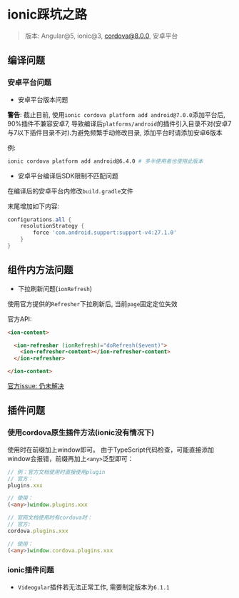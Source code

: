 # ionic踩坑之路

> 版本: Angular@5, ionic@3, cordova@8.0.0, 安卓平台

## 编译问题

### 安卓平台问题

- 安卓平台版本问题

**警告**: 截止目前, 使用`ionic cordova platform add android@7.0.0`添加平台后, 90%插件不兼容安卓7, 导致编译后`platforms/android`的插件引入目录不对(安卓7与7以下插件目录不对).为避免频繁手动修改目录, 添加平台时请添加安卓6版本

例:

```zsh
ionic cordova platform add android@6.4.0 # 多半使用者也使用此版本
```

- 安卓平台编译后SDK限制不匹配问题

在编译后的安卓平台内修改`build.gradle`文件

末尾增加如下内容:
```gradle
configurations.all {
    resolutionStrategy {
        force 'com.android.support:support-v4:27.1.0'
    }
}
```

## 组件内方法问题

- 下拉刷新问题(`ionRefresh`)

使用官方提供的`Refresher`下拉刷新后, 当前`page`固定定位失效

官方API:

```HTML
<ion-content>

  <ion-refresher (ionRefresh)="doRefresh($event)">
    <ion-refresher-content></ion-refresher-content>
  </ion-refresher>

</ion-content>
```

[官方issue: 仍未解决](https://github.com/ionic-team/ionic/issues/13237)


## 插件问题

### 使用cordova原生插件方法(ionic没有情况下)

使用时在前缀加上window即可。
由于TypeScript代码检查，可能直接添加window会报错，前缀再加上`<any>`泛型即可：

```TypeScript
// 例：官方文档使用时直接使用plugin
// 官方：
plugins.xxx

// 使用：
(<any>)window.plugins.xxx

// 官网文档使用时有cordova时：
// 官方:
cordova.plugins.xxx

// 使用：
(<any>)window.cordova.plugins.xxx
```


### ionic插件问题

- `Videogular`插件若无法正常工作, 需要制定版本为`6.1.1`
